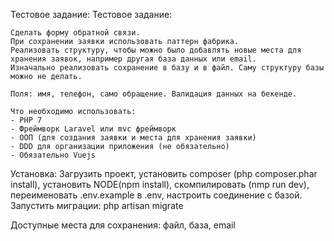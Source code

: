 Тестовое задание: 
    Тестовое задание:
    
    Сделать форму обратной связи.
    При сохранении заявки использовать паттерн фабрика.
    Реализовать структуру, чтобы можно было добавлять новые места для хранения заявок, например другая база данных или email.
    Изначально реализовать сохранение в базу и в файл. Саму структуру базы можно не делать.
    
    Поля: имя, телефон, само обращение. Валидация данных на бекенде.
    
    Что необходимо использовать:
    - PHP 7
    - Фреймворк Laravel или mvc фреймворк
    - ООП (для создания заявки и места для хранения заявки)
    - DDD для организации приложения (не обязательно)
    - Обязательно Vuejs


Установка:
 Загрузить проект, установить composer (php composer.phar install), установить NODE(npm install), скомпилировать (nmp run dev), 
 переименовать .env.example в .env, настроить соединение с базой.
 Запустить миграции: php artisan migrate

Доступные места для сохранения: файл, база, email
